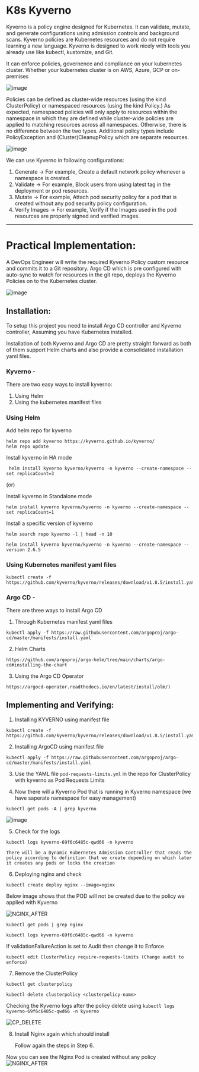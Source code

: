 # K8s Kyverno

Kyverno is a policy engine designed for Kubernetes. It can validate, mutate, and generate configurations using admission controls and background scans. Kyverno policies are Kubernetes resources and do not require learning a new language. Kyverno is designed to work nicely with tools you already use like kubectl, kustomize, and Git. 

It can enforce policies, governence and compliance on your kubernetes cluster. Whether your kubernetes cluster is on AWS, Azure, GCP or on-premises

![image](https://github.com/Pavan-1997/K8s_Kyverno/assets/32020205/fb6b8fa4-0958-4fa4-8647-af7078ea1d72)

Policies can be defined as cluster-wide resources (using the kind ClusterPolicy) or namespaced resources (using the kind Policy.) As expected, namespaced policies will only apply to resources within the namespace in which they are defined while cluster-wide policies are applied to matching resources across all namespaces. Otherwise, there is no difference between the two types. Additional policy types include PolicyException and (Cluster)CleanupPolicy which are separate resources.

![image](https://github.com/Pavan-1997/K8s_Kyverno/assets/32020205/a0a8ad7a-5cdf-4a7d-bf55-2d401194b4c8)


We can use Kyverno in following configurations:

1. Generate -> For example, Create a default network policy whenever a namespace is created.
2. Validate -> For example, Block users from using latest tag in the deployment or pod resources.
3. Mutate -> For example, Attach pod security policy for a pod that is created without any pod security policy configuration.
4. Verify Images -> For example, Verify if the Images used in the pod resources are properly signed and verified images.

---

# Practical Implementation: 

A DevOps Engineer will write the required Kyverno Policy custom resource and commits it to a Git repository. Argo CD which is pre configured with auto-sync to watch for resources in the git repo, deploys the Kyverno Policies on to the Kubernetes cluster.

![image](https://github.com/Pavan-1997/K8s_Kyverno/assets/32020205/cbe59150-4be2-4896-9a25-a41d3c750a4c)

## Installation:

To setup this project you need to install Argo CD controller and Kyverno controller, Assuming you have Kubernetes installed.

Installation of both Kyverno and Argo CD are pretty straight forward as both of them support Helm charts and also provide a consolidated 
installation yaml files. 

### Kyverno - 

There are two easy ways to install kyverno:

1. Using Helm
2. Using the kubernetes manifest files

### Using Helm 

Add helm repo for kyverno 

```
helm repo add kyverno https://kyverno.github.io/kyverno/
helm repo update
```

Install kyverno in HA mode

```
 helm install kyverno kyverno/kyverno -n kyverno --create-namespace --set replicaCount=3
```

(or)

Install kyverno in Standalone mode

```
helm install kyverno kyverno/kyverno -n kyverno --create-namespace --set replicaCount=1
```

Install a specific version of kyverno

```
helm search repo kyverno -l | head -n 10
```

```
helm install kyverno kyverno/kyverno -n kyverno --create-namespace --version 2.6.5
```

### Using Kubernetes manifest yaml files

```
kubectl create -f https://github.com/kyverno/kyverno/releases/download/v1.8.5/install.yaml
```

### Argo CD -

There are three ways to install Argo CD

1. Through Kubernetes manifest yaml files
```
kubectl apply -f https://raw.githubusercontent.com/argoproj/argo-cd/master/manifests/install.yaml`
```
2. Helm Charts
```
https://github.com/argoproj/argo-helm/tree/main/charts/argo-cd#installing-the-chart
```
3. Using the Argo CD Operator
```
https://argocd-operator.readthedocs.io/en/latest/install/olm/)
```
## Implementing and Verifying:

1. Installing KYVERNO using manifest file
```
kubectl create -f https://github.com/kyverno/kyverno/releases/download/v1.8.5/install.yaml
```


2. Installing ArgoCD using manifest file
```
kubectl apply -f https://raw.githubusercontent.com/argoproj/argo-cd/master/manifests/install.yaml
```


3. Use the YAML file `pod-requests-limits.yml` in the repo for ClusterPolicy with kyverno as Pod Requests Limits


4. Now there will a Kyverno Pod that is running in Kyverno namespace (we have saperate namespace for easy management)
```
kubectl get pods -A | grep kyverno
```
![image](https://github.com/Pavan-1997/K8s_Kyverno/assets/32020205/eabde41c-0c20-458b-a485-bb5e2dc19728)


5. Check for the logs 
```
kubectl logs kyverno-69f6c6485c-qwd66 -n kyverno 
```
`There will be a Dynamic Kubernetes Admission Controller that reads the policy according to definition that we create depending on which later it creates any pods or locks the creation`


6. Deploying nginx and check 
```
kubectl create deploy nginx --image=nginx
```
Below image shows that the POD will not be created due to the policy we applied with Kyverno

![NGINX_AFTER](https://github.com/Pavan-1997/K8s_Kyverno/assets/32020205/269408eb-cef2-4b4f-9733-7d498d23deda)

```
kubectl get pods | grep nginx
```
```
kubectl logs kyverno-69f6c6485c-qwd66 -n kyverno 
```

If validationFailureAction is set to Audit then change it to Enforce

`kubectl edit ClusterPolicy require-requests-limits (Change audit to enforce)`


7. Remove the ClusterPolicy 
```
kubectl get clusterpolicy
```
```
kubectl delete clusterpolicy <clusterpolicy-name>
```
Checking the Kyverno logs after the policy delete using `kubectl logs kyverno-69f6c6485c-qwd66 -n kyverno`

![CP_DELETE](https://github.com/Pavan-1997/K8s_Kyverno/assets/32020205/4dc586e3-f509-4105-b5db-038bb127f44f)


8. Install Nginx again which should install

   Follow again the steps in Step 6.

Now you can see the Nginx Pod is created without any policy 
![NGINX_AFTER](https://github.com/Pavan-1997/K8s_Kyverno/assets/32020205/fdaba1e5-3e68-4079-8757-7236f8ad2a4f)

